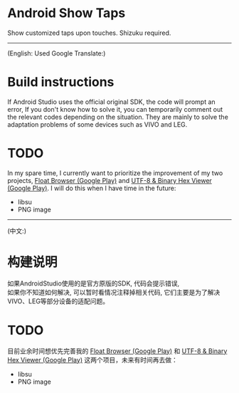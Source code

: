 # Android Show Taps
Show customized taps upon touches. Shizuku required.

---

(English: Used Google Translate:)

# Build instructions
If Android Studio uses the official original SDK, the code will prompt an error,
If you don't know how to solve it, you can temporarily comment out the relevant codes depending on the situation. They are mainly to solve the adaptation problems of some devices such as VIVO and LEG.

# TODO
In my spare time, I currently want to prioritize the improvement of my two projects, [Float Browser (Google Play)](https://play.google.com/store/apps/details?id=floatbrowser.floating.browser.float.web.window) and  [UTF-8 & Binary Hex Viewer (Google Play)](https://play.google.com/store/apps/details?id=utf8.extractor). I will do this when I have time in the future:
- libsu
- PNG image

---

(中文:)

# 构建说明
如果AndroidStudio使用的是官方原版的SDK, 代码会提示错误,  
如果你不知道如何解决, 可以暂时看情况注释掉相关代码, 它们主要是为了解决VIVO、LEG等部分设备的适配问题。

# TODO
目前业余时间想优先完善我的 [Float Browser (Google Play)](https://play.google.com/store/apps/details?id=floatbrowser.floating.browser.float.web.window) 和 [UTF-8 & Binary Hex Viewer (Google Play)](https://play.google.com/store/apps/details?id=utf8.extractor) 这两个项目，未来有时间再去做：
- libsu
- PNG image

